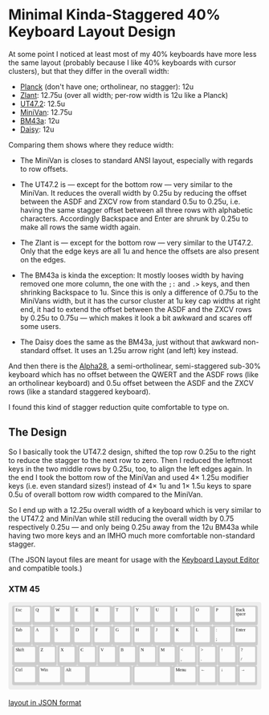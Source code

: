 Minimal Kinda-Staggered 40% Keyboard Layout Design
==================================================

At some point I noticed at least most of my 40% keyboards have more
less the same layout (probably because I like 40% keyboards with
cursor clusters), but that they differ in the overall width:

* [Planck](https://olkb.com/planck) (don't have one; ortholinear, no
  stagger): 12u
* [Zlant](https://www.1upkeyboards.com/shop/keyboard-kits/diy-40-kits/zlant-40-keyboard-kit/):
  12.75u (over all width; per-row width is 12u like a Planck)
* [UT47.2](https://keyhive.xyz/shop/ut472-group-buy): 12.5u
* [MiniVan](https://thekey.company/collections/upcoming-releases/products/minivan):
  12.75u
* [BM43a](https://kprepublic.com/products/bm43a-aluminium-high-sloped-case):
  12u
* [Daisy](https://kprepublic.com/collections/daisy-41): 12u

Comparing them shows where they reduce width:

* The MiniVan is closes to standard ANSI layout, especially with
  regards to row offsets.

* The UT47.2 is — except for the bottom row — very similar to the
  MiniVan. It reduces the overall width by 0.25u by reducing the
  offset between the ASDF and ZXCV row from standard 0.5u to 0.25u,
  i.e. having the same stagger offset between all three rows with
  alphabetic characters. Accordingly Backspace and Enter are shrunk by
  0.25u to make all rows the same width again.
  
* The Zlant is — except for the bottom row — very similar to the
  UT47.2. Only that the edge keys are all 1u and hence the offsets are
  also present on the edges.

* The BM43a is kinda the exception: It mostly looses width by having
  removed one more column, the one with the `;:` and `.>` keys, and
  then shrinking Backspace to 1u. Since this is only a difference of
  0.75u to the MiniVans width, but it has the cursor cluster at 1u key
  cap widths at right end, it had to extend the offset between the
  ASDF and the ZXCV rows by 0.25u to 0.75u — which makes it look a bit
  awkward and scares off some users.

* The Daisy does the same as the BM43a, just without that awkward
  non-standard offset. It uses an 1.25u arrow right (and left) key
  instead.

And then there is the [Alpha28](https://github.com/PyrooL/Alpha), a
semi-ortholinear, semi-staggered sub-30% keyboard which has no offset
between the QWERT and the ASDF rows (like an ortholinear keyboard) and
0.5u offset between the ASDF and the ZXCV rows (like a standard
staggered keyboard).

I found this kind of stagger reduction quite comfortable to type on.


The Design
----------

So I basically took the UT47.2 design, shifted the top row 0.25u to
the right to reduce the stagger to the next row to zero. Then I
reduced the leftmost keys in the two middle rows by 0.25u, too, to
align the left edges again. In the end I took the bottom row of the
MiniVan and used 4× 1.25u modifier keys (i.e. even standard sizes!)
instead of 4× 1u and 1× 1.5u keys to spare 0.5u of overall bottom row
width compared to the MiniVan.

So I end up with a 12.25u overall width of a keyboard which is very
similar to the UT47.2 and MiniVan while still reducing the overall
width by 0.75 respectively 0.25u — and only being 0.25u away from the
12u BM43a while having two more keys and an IMHO much more comfortable
non-standard stagger.


(The JSON layout files are meant for usage with the [Keyboard Layout
Editor](http://www.keyboard-layout-editor.com/) and compatible tools.)

### XTM 45

![XTM 45](Images/XTM-45.png)

[layout in JSON format](Layouts/XTM-45.json)
